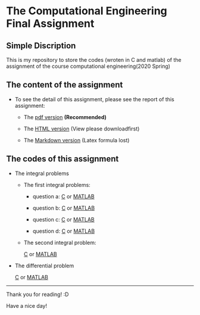 # The Computational Engineering Final Assignment

## Simple Discription

This is my repository to store the codes (wroten in C and matlab) of the assignment of the course computational engineering(2020 Spring)

## The content of the assignment

* To see the detail of this assignment, please see the report of this assignment:

  * The [pdf version](/report/Assignment_report.pdf) **(Recommended)**
  * The [HTML version](/report/Assignment_report.html) (View please downloadfirst)

  * The [Markdown version](/report/Assignment_report.md) (Latex formula lost)

## The codes of this assignment

* The integral problems

  * The first integral problems:
  
    * question a: [C](/two_integral_problem/trape_2a.c) or [MATLAB](/two_integral_problem/trapezoid_2a.m)

    * question b: [C](/two_integral_problem/trape_2b.c) or [MATLAB](/two_integral_problem/trapezoid_2b.m)

    * question c: [C](/two_integral_problem/trape_2c.c) or [MATLAB](/two_integral_problem/trapezoidal_2c.m)

    * question d: [C](/two_integral_problem/trape_2d.c) or [MATLAB](/two_integral_problem/trapezoidal_2d.m)

  * The second integral problem:
    
    [C](/two_integral_problem/simpson_22.c) or [MATLAB](/two_integral_problem/simpuson_22.m)

* The differential problem

  [C](/a_difference_problem/difference.c) or [MATLAB](/a_difference_problem/differential.m)

---

Thank you for reading! :D

Have a nice day!
